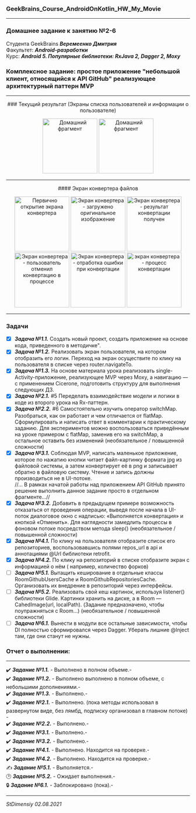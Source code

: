 ### GeekBrains_Course_AndroidOnKotlin_HW_My_Movie
---

### Домашнее задание к занятию №2-6

Студента GeekBrains ***Веремеенко Дмитрия***    
Факультет: ***Android-разработки***    
Курс: ***Android 5. Популярные библиотеки: RxJava 2, Dagger 2, Moxy***
### Комплексное задание: простое приложение "небольшой клиент, относящийся к API GitHub" реализующее архитектурный паттерн MVP
---    

<p align="center"> ### Текущий результат (Экраны списка пользователей и информации о пользователе)  </p>
<p align="center">
  <img src="https://github.com/stdimensiy/GeekBrains_Course_Popular_libraries_HW_My_GIT_API_App/blob/master/snapshots/MyGit_1.jpg" width="150" title="Домашний фрагмент">
  <img src="https://github.com/stdimensiy/GeekBrains_Course_Popular_libraries_HW_My_GIT_API_App/blob/master/snapshots/MyGit_userInfo.jpg" width="150" title="Домашний фрагмент">

</p>

--- 
<p align="center">
#### Экран конвертера файлов
  </p>

<p align="center">
  <img src="https://github.com/stdimensiy/GeekBrains_Course_Popular_libraries_HW_My_GIT_API_App/blob/master/snapshots/MyGit_2.jpg" width="150" title="Первично открытие экрана конвертера">
  <img src="https://github.com/stdimensiy/GeekBrains_Course_Popular_libraries_HW_My_GIT_API_App/blob/master/snapshots/MyGit_3.jpg" width="150" title="Экран конвертера  - загружено оригинальное изображение">
  <img src="https://github.com/stdimensiy/GeekBrains_Course_Popular_libraries_HW_My_GIT_API_App/blob/master/snapshots/MyGit_4.jpg" width="150" title="Экран конвертера - результат конвертации получен">
  <img src="https://github.com/stdimensiy/GeekBrains_Course_Popular_libraries_HW_My_GIT_API_App/blob/master/snapshots/MyGit_5.jpg" width="150" title="Экран конвертера - пользователь отменил конвертацию в процессе">
  <img src="https://github.com/stdimensiy/GeekBrains_Course_Popular_libraries_HW_My_GIT_API_App/blob/master/snapshots/MyGit_6.jpg" width="150" title="Экран конвертера - отработка ошибки при конвертации">
  <img src="https://github.com/stdimensiy/GeekBrains_Course_Popular_libraries_HW_My_GIT_API_App/blob/master/snapshots/MyGit_7.jpg" width="150" title="экран конвертера - процесс конвертации">


</p> 

---

### Задачи
- [X] ***Задача №1.1.***    Создать новый проект, создать приложение на основе кода, приведенного в
  методичке".
- [X] ***Задача №1.2.***    Реализовать экран пользователя, на котором отобразить его логин. Переход
  на экран осуществите по клику на пользователя в списке через router.navigateTo.
- [X] ***Задача №1.3.***    На основе материала урока реализовать single-Activity-приложение,
  реализующее MVP через Moxy, а навигацию — с применением Cicerone, подготовить структуру для
  выполнения следующих ДЗ.
- [X] ***Задача №2.1.***  #5  Переделать взаимодействие модели и логики в коде из второго урока на
  Rx-паттерн.
- [X] ***Задача №2.2.***  #6  Самостоятельно изучить оператор switchMap. Разобраться, как он работает
  и чем отличается от flatMap. Сформулировать и написать ответ в комментарии к практическому
  заданию. Для экспериментов можно воспользоваться приведённым на уроке примером с flatMap, заменив
  его на switchMap, а остальное оставить без изменений (необязательное / повышенной сложности)
- [X] ***Задача №3.1.***    Соблюдая MVP, написать маленькое приложение, которое по нажатию кнопки
  читает файл-картинку формата jpg из файловой системы, а затем конвертирует её в png и записывает
  обратно в файловую систему. Чтение и запись должны производиться не в UI-потоке.    
  //... В рамках начатой работы над приложением API GitHub принято решение выполнить данное задание
  просто в отдельном фрагменте...//    
- [X] ***Задача №3.2.***    Добавить в предыдущем примере возможность отказаться от проведения
  операции, выведя после начала в UI-поток диалоговое окно с надписью: «Выполняется конвертация» и
  кнопкой «Отменить». Для наглядности замедлить процессы в фоновом потоке посредством метода
  sleep() (необязательное / повышенной сложности)    
- [X] ***Задача №4.1.***    По клику на пользователя отобразите список его репозиториев,
  воспользовавшись полями repos_url в api и аннотациями @Url библиотеки retrofit.    
- [X] ***Задача №4.2.***    По клику на репозиторий в списке отобразите экран с информацией о нём (
  например, количество форков)    
- [ ] ***Задача №5.1.***    Вытащить кеширование в отдельные классы RoomGithubUsersCache и
  RoomGithubRepositoriesCache. Организовать их внедрение в репозиторий через интерфейсы.    
- [ ] ***Задача №5.2.***    Реализовать свой кеш картинок, используя listener() библиотеки Glide.
  Картинки хранить на диске, а в Room — CahedImage(url, localPath). (Задание предназначено, чтобы
  поупражняться с Room...) (необязательное / повышенной сложности)    
- [ ] ***Задача №6.1.***    Вынести в модули все остальные зависимости, чтобы DI полностью
  сформировался через Dagger. Уберать лишние @Inject там, где они станут не нужны.    

### Отчет о выполнении:
---    
:heavy_check_mark: ***Задание №1.1.*** - Выполнено в полном объеме.-    
:heavy_check_mark: ***Задание №1.2.*** - Выполнено выполнено в полном объеме, с небольшими
дополнениями.-    
:heavy_check_mark: ***Задание №1.3.*** - Выполнено.-    
:heavy_check_mark: ***Задание №2.1.*** - Выполнено. (пока методы использовал в развернутом виде, без
лямбд, подписку организовал в главном потоке) -    
:heavy_check_mark: ***Задание №2.2.*** - Выполнено.-    
:heavy_check_mark: ***Задание №3.1.*** - Выполнено.-    
:heavy_check_mark: ***Задание №3.2.*** - Выполнено.-    
:heavy_check_mark: ***Задание №4.1.*** - Выполнено. Находится на проверке.-    
:heavy_check_mark: ***Задание №4.2.*** - Выполнено. Находится на проверке.-    
:writing_hand: ***Задание №5.1.*** - Выполняется.-    
:clock2: ***Задание №5.2.*** - Ожидает выполнения.-    
:lock: ***Задание №6.1.*** - Заблокировано (пока).-

---   

*StDimensiy 02.08.2021*
